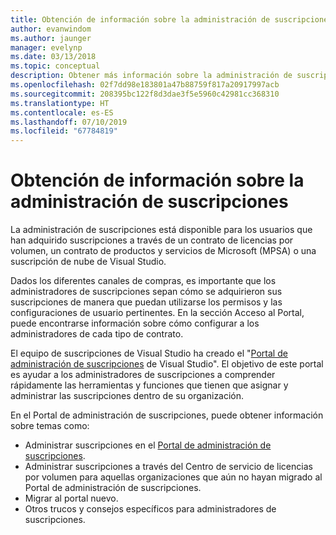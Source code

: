```yaml
---
title: Obtención de información sobre la administración de suscripciones | Microsoft Docs
author: evanwindom
ms.author: jaunger
manager: evelynp
ms.date: 03/13/2018
ms.topic: conceptual
description: Obtener más información sobre la administración de suscripciones
ms.openlocfilehash: 02f7dd98e183801a47b88759f817a20917997acb
ms.sourcegitcommit: 208395bc122f8d3dae3f5e5960c42981cc368310
ms.translationtype: HT
ms.contentlocale: es-ES
ms.lasthandoff: 07/10/2019
ms.locfileid: "67784819"
---
```

# <a name="learn-about-subscription-management"></a>Obtención de información sobre la administración de suscripciones

La administración de suscripciones está disponible para los usuarios que han adquirido suscripciones a través de un contrato de licencias por volumen, un contrato de productos y servicios de Microsoft (MPSA) o una suscripción de nube de Visual Studio.

Dados los diferentes canales de compras, es importante que los administradores de suscripciones sepan cómo se adquirieron sus suscripciones de manera que puedan utilizarse los permisos y las configuraciones de usuario pertinentes. En la sección Acceso al Portal, puede encontrarse información sobre cómo configurar a los administradores de cada tipo de contrato.

El equipo de suscripciones de Visual Studio ha creado el "[Portal de administración de suscripciones](https://visualstudio.microsoft.com/subscriptions-administration/) de Visual Studio".  El objetivo de este portal es ayudar a los administradores de suscripciones a comprender rápidamente las herramientas y funciones que tienen que asignar y administrar las suscripciones dentro de su organización.

En el Portal de administración de suscripciones, puede obtener información sobre temas como:
- Administrar suscripciones en el [Portal de administración de suscripciones](https://manage.visualstudio.com).
- Administrar suscripciones a través del Centro de servicio de licencias por volumen para aquellas organizaciones que aún no hayan migrado al Portal de administración de suscripciones.
- Migrar al portal nuevo.
- Otros trucos y consejos específicos para administradores de suscripciones.

